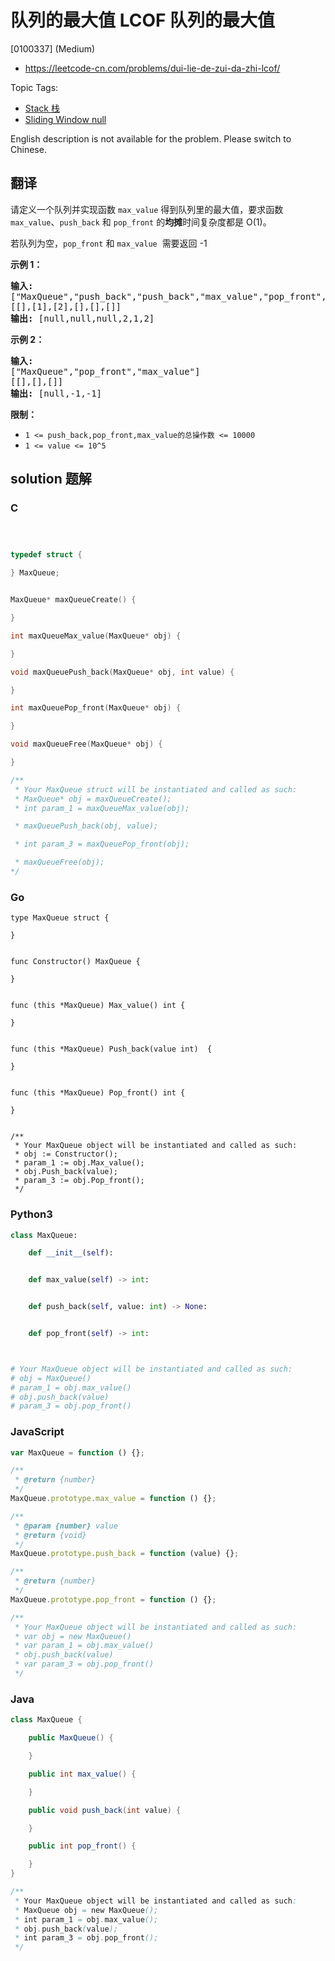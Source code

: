 # 队列的最大值 LCOF 队列的最大值

[0100337] (Medium)

- https://leetcode-cn.com/problems/dui-lie-de-zui-da-zhi-lcof/

Topic Tags:

- [Stack 栈](https://leetcode-cn.com/tag/stack/)
- [Sliding Window null](https://leetcode-cn.com/tag/sliding-window/)

English description is not available for the problem. Please switch to Chinese.

## 翻译

请定义一个队列并实现函数 `max_value` 得到队列里的最大值，要求函数`max_value`、`push_back` 和 `pop_front` 的**均摊**时间复杂度都是 O(1)。

若队列为空，`pop_front` 和 `max_value`  需要返回 -1

**示例 1：**

<pre><strong>输入:</strong> 
["MaxQueue","push_back","push_back","max_value","pop_front","max_value"]
[[],[1],[2],[],[],[]]
<strong>输出:&nbsp;</strong>[null,null,null,2,1,2]
</pre>

**示例 2：**

<pre><strong>输入:</strong> 
["MaxQueue","pop_front","max_value"]
[[],[],[]]
<strong>输出:&nbsp;</strong>[null,-1,-1]
</pre>

**限制：**

- `1 <= push_back,pop_front,max_value的总操作数 <= 10000`
- `1 <= value <= 10^5`

## solution 题解

### C

```c



typedef struct {

} MaxQueue;


MaxQueue* maxQueueCreate() {

}

int maxQueueMax_value(MaxQueue* obj) {

}

void maxQueuePush_back(MaxQueue* obj, int value) {

}

int maxQueuePop_front(MaxQueue* obj) {

}

void maxQueueFree(MaxQueue* obj) {

}

/**
 * Your MaxQueue struct will be instantiated and called as such:
 * MaxQueue* obj = maxQueueCreate();
 * int param_1 = maxQueueMax_value(obj);

 * maxQueuePush_back(obj, value);

 * int param_3 = maxQueuePop_front(obj);

 * maxQueueFree(obj);
*/
```

### Go

```golang
type MaxQueue struct {

}


func Constructor() MaxQueue {

}


func (this *MaxQueue) Max_value() int {

}


func (this *MaxQueue) Push_back(value int)  {

}


func (this *MaxQueue) Pop_front() int {

}


/**
 * Your MaxQueue object will be instantiated and called as such:
 * obj := Constructor();
 * param_1 := obj.Max_value();
 * obj.Push_back(value);
 * param_3 := obj.Pop_front();
 */
```

### Python3

```python
class MaxQueue:

    def __init__(self):


    def max_value(self) -> int:


    def push_back(self, value: int) -> None:


    def pop_front(self) -> int:



# Your MaxQueue object will be instantiated and called as such:
# obj = MaxQueue()
# param_1 = obj.max_value()
# obj.push_back(value)
# param_3 = obj.pop_front()
```

### JavaScript

```javascript
var MaxQueue = function () {};

/**
 * @return {number}
 */
MaxQueue.prototype.max_value = function () {};

/**
 * @param {number} value
 * @return {void}
 */
MaxQueue.prototype.push_back = function (value) {};

/**
 * @return {number}
 */
MaxQueue.prototype.pop_front = function () {};

/**
 * Your MaxQueue object will be instantiated and called as such:
 * var obj = new MaxQueue()
 * var param_1 = obj.max_value()
 * obj.push_back(value)
 * var param_3 = obj.pop_front()
 */
```

### Java

```java
class MaxQueue {

    public MaxQueue() {

    }

    public int max_value() {

    }

    public void push_back(int value) {

    }

    public int pop_front() {

    }
}

/**
 * Your MaxQueue object will be instantiated and called as such:
 * MaxQueue obj = new MaxQueue();
 * int param_1 = obj.max_value();
 * obj.push_back(value);
 * int param_3 = obj.pop_front();
 */
```
